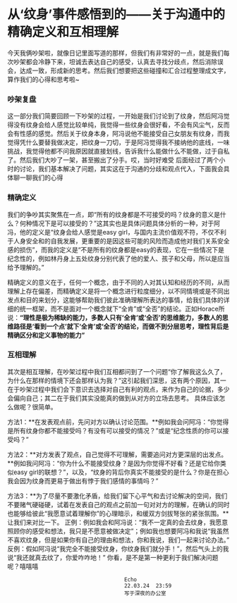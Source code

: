 # 从‘纹身’事件感悟到的——关于沟通中的精确定义和互相理解

今天我俩吵架啦，就像日记里面写道的那样，但我们有非常好的一点，就是我们每次吵架都会冷静下来，坦诚去表达自己的感受，认真去寻找分歧点，然后消除误会，达成一致，形成新的思考。然后我们想要把这些碰撞和汇合过程整理成文字，算作我们的心得和思考啦~

### 吵架复盘

这一部分我们简要回顾一下吵架的过程，一开始是我们讨论到了纹身，然后阿冯觉得没有纹身会给人感觉比较单纯，我觉得一些纹身会很好看，不会有风尘气，反而会有性感的感觉。然后关于纹身本身，阿冯说他不能接受自己女朋友有纹身，而我觉得凭什么要替我做决定，把纹身一刀切，于是阿冯觉得我不接纳他的底线，一味挑战，我觉得他都不问我原因就直接划线，告诉我什么能做什么不能做，过于自私了。然后我们大吵了一架，甚至搬出了分手。哎，当时好难受
后面经过了两个小时的讨论，我们基本解决了问题，其实这在于沟通的分歧和观点代入，下面我会具体聊一聊我们的心得

### 精确定义

我们的争吵其实聚焦在一点，即“所有的纹身都是不可接受的吗？纹身的意义是什么？何种情况下是可以接受的？”这其实也是具体问题具体分析的一种，对于阿冯，他的定义是“纹身会给人感觉是easy girl，与国内主流价值观不符，不仅不利于人身安全和的自我发展，更重要的是因这些可能的风险而造成他对我们关系安全感的损伤”，而我的定义是“不是所有的纹身都是easy的表现，它在一些情况下是纪念性的，例如林丹身上五处纹身分别代表了他的爱人、孩子和父母，所以是应当给予理解的。”

精确定义的意义在于，任何一个概念，由于不同的人对其认知和经历的不同，从而理解上存在偏差，而精确定义是将一个概念进行粒度细分，以不同情境或是不同出发点和目的来划分，这能够帮助我们彼此准确理解所表达的事情，给我们具体的详细的统一框架，而不是面对一个概念就下“全肯”或“全否”的结论。正如Horace所说：**“理性是极为稀缺的能力，多数人只有‘全肯’或‘全否’的思维能力，多数人的思维路径是‘看到一个点’就下‘全肯’或‘全否’的结论，而做不到分层思考，理性背后是精确区分和定义事物的能力”**


### 互相理解

其次是相互理解，在吵架过程中我们互相都问到了一个问题“你了解我这么久了，为什么在那样的情境下还会那样认为我？”这引起我们深思，这有两个原因，其一在于吵架过程中我们会下意识去选择对自己有利的观点，来作为自己的论据，多少会偏向自己；其二在于我们其实没能真的做到从对方的立场去思考。
具体应该怎么做呢？很简单。

方法1：**在发表观点前，先问对方以确认讨论范围。**例如我会问阿冯：“你觉得是所有纹身你都不能接受吗？有没有可以接受的情况？”或是“纪念性质的你可以接受吗？”

方法2：**对方发表了观点，自己觉得不可理解，需要追问对方更深层的出发点。**例如我问阿冯：“你为什么不能接受纹身？是因为你觉得不好看？还是它给你类似easy girl的联想？”，以及，“纹身的背后你真实不能接受的是什么？你是在担心我会因为纹身而更易于做出有悖于我们感情的事情吗？”

方法3：**为了尽量不要激化矛盾，给我们留下心平气和去讨论解决的空间，我们不要赌气硬碰硬，试着在发表自己的观点之前加一句对对方的理解，在确认的同时也能够给彼此“我愿意试着理解你”的心理暗示，和缓双方剑拔弩张的紧张氛围。**让我们来对比一下。
正例：例如我会和阿冯说：“我不一定真的会去纹身，我愿意照顾你的感受和想法，我只是不愿意被做决定”；例如我也想要阿冯和我说“我虽然不喜欢纹身，但是如果你有自己的理由和想法，你和我说，我们一起来讨论办法。”
反例：假如阿冯说“我完全不能接受纹身，你纹身我们就分手！”，然后气头上的我说“我还就真去纹了，你爱咋咋地！”
你看，是不是第一种更利于我们解决问题呢？嘻嘻嘻


                                         Echo  
                                         22.03.24  23:59
                                         写于深夜的办公室